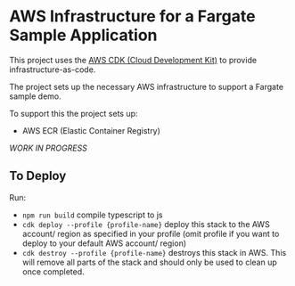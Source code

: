 # AWS Infrastructure for a Fargate Sample Application
This project uses the [AWS CDK (Cloud Development Kit)](https://docs.aws.amazon.com/cdk/latest/guide/home.html) to provide infrastructure-as-code.

The project sets up the necessary AWS infrastructure to support a Fargate sample demo.

To support this the project sets up:

* AWS ECR (Elastic Container Registry)

*WORK IN PROGRESS*

## To Deploy
Run:

* `npm run build` compile typescript to js
* `cdk deploy --profile {profile-name}` deploy this stack to the AWS account/ region as specified in your profile (omit profile if you want to deploy to your default AWS account/ region)
* `cdk destroy --profile {profile-name}` destroys this stack in AWS.  This will remove all parts of the stack and should only be used to clean up once completed.
